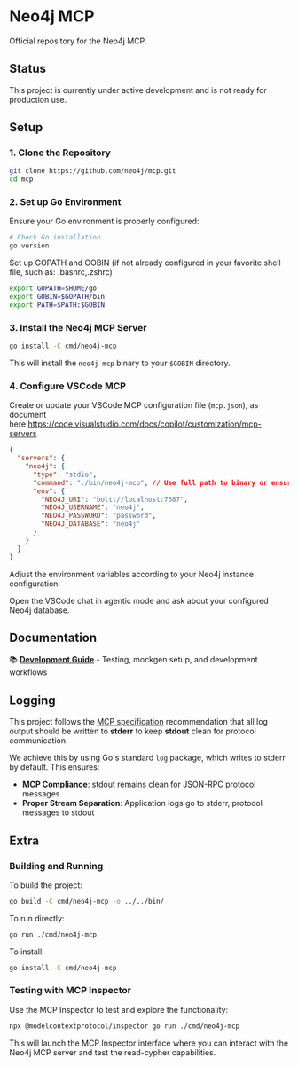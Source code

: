 # Neo4j MCP

Official repository for the Neo4j MCP.

## Status

This project is currently under active development and is not ready for production use.

## Setup

### 1. Clone the Repository

```bash
git clone https://github.com/neo4j/mcp.git
cd mcp
```

### 2. Set up Go Environment

Ensure your Go environment is properly configured:

```bash
# Check Go installation
go version
```

Set up GOPATH and GOBIN (if not already configured in your favorite shell file, such as: .bashrc,.zshrc)

```bash
export GOPATH=$HOME/go
export GOBIN=$GOPATH/bin
export PATH=$PATH:$GOBIN
```

### 3. Install the Neo4j MCP Server

```bash
go install -C cmd/neo4j-mcp
```

This will install the `neo4j-mcp` binary to your `$GOBIN` directory.

### 4. Configure VSCode MCP

Create or update your VSCode MCP configuration file (`mcp.json`), as document here:https://code.visualstudio.com/docs/copilot/customization/mcp-servers

```json
{
  "servers": {
    "neo4j": {
      "type": "stdio",
      "command": "./bin/neo4j-mcp", // Use full path to binary or ensure neo4j-mcp is in PATH
      "env": {
        "NEO4J_URI": "bolt://localhost:7687",
        "NEO4J_USERNAME": "neo4j",
        "NEO4J_PASSWORD": "password",
        "NEO4J_DATABASE": "neo4j"
      }
    }
  }
}
```

Adjust the environment variables according to your Neo4j instance configuration.

Open the VSCode chat in agentic mode and ask about your configured Neo4j database.

## Documentation

📚 **[Development Guide](docs/README.md)** - Testing, mockgen setup, and development workflows

## Logging

This project follows the [MCP specification](https://modelcontextprotocol.io/specification/2025-06-18/basic/transports#stdio) recommendation that all log output should be written to **stderr** to keep **stdout** clean for protocol communication.

We achieve this by using Go's standard `log` package, which writes to stderr by default. This ensures:

- **MCP Compliance**: stdout remains clean for JSON-RPC protocol messages
- **Proper Stream Separation**: Application logs go to stderr, protocol messages to stdout

## Extra

### Building and Running

To build the project:

```bash
go build -C cmd/neo4j-mcp -o ../../bin/
```

To run directly:

```bash
go run ./cmd/neo4j-mcp
```

To install:

```bash
go install -C cmd/neo4j-mcp
```

### Testing with MCP Inspector

Use the MCP Inspector to test and explore the functionality:

```bash
npx @modelcontextprotocol/inspector go run ./cmd/neo4j-mcp
```

This will launch the MCP Inspector interface where you can interact with the Neo4j MCP server and test the read-cypher capabilities.
